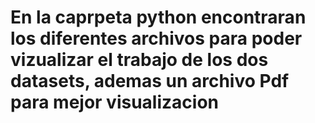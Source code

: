# En la caprpeta python encontraran los diferentes archivos para poder vizualizar el trabajo de los dos datasets, ademas un archivo Pdf para mejor visualizacion
